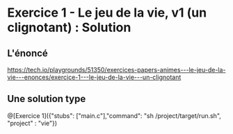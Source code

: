 # Exercice 1 - Le jeu de la vie, v1 (un clignotant) : Solution

## L'énoncé

https://tech.io/playgrounds/51350/exercices-papers-animes---le-jeu-de-la-vie---enonces/exercice-1---le-jeu-de-la-vie---un-clignotant

## Une solution type

@[Exercice 1]({"stubs": ["main.c"],"command": "sh /project/target/run.sh", "project" : "vie"})
